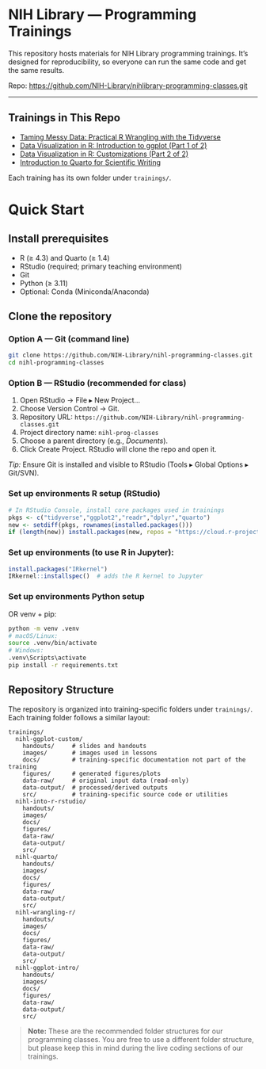 # NIH Library — Programming Trainings

This repository hosts materials for NIH Library programming trainings. It’s designed for reproducibility, so everyone can run the same code and get the same results.

Repo: <https://github.com/NIH-Library/nihlibrary-programming-classes.git>

------------------------------------------------------------------------

## Trainings in This Repo

-   [Taming Messy Data: Practical R Wrangling with the Tidyverse](https://www.nihlibrary.nih.gov/training/taming-messy-data-practical-r-wrangling-tidyverse-0)
-   [Data Visualization in R: Introduction to ggplot (Part 1 of 2)](https://www.nihlibrary.nih.gov/training/data-visualization-r-introduction-ggplot-part-1-2-2)
-   [Data Visualization in R: Customizations (Part 2 of 2)](https://www.nihlibrary.nih.gov/training/data-visualization-r-customizations-part-2-2-2)
-   [Introduction to Quarto for Scientific Writing](https://www.nihlibrary.nih.gov/training/introduction-quarto-scientific-writing)

Each training has its own folder under `trainings/`.

# Quick Start

## Install prerequisites

-   R (≥ 4.3) and Quarto (≥ 1.4)
-   RStudio (required; primary teaching environment)
-   Git
-   Python (≥ 3.11)
-   Optional: Conda (Miniconda/Anaconda)

## Clone the repository

### Option A — Git (command line)

``` bash
git clone https://github.com/NIH-Library/nihl-programming-classes.git
cd nihl-programming-classes
```

### Option B — RStudio (recommended for class)

1.  Open RStudio → File ▸ New Project…
2.  Choose Version Control → Git.
3.  Repository URL: `https://github.com/NIH-Library/nihl-programming-classes.git`
4.  Project directory name: `nihl-prog-classes`
5.  Choose a parent directory (e.g., *Documents*).
6.  Click Create Project. RStudio will clone the repo and open it.

*Tip:* Ensure Git is installed and visible to RStudio (Tools ▸ Global Options ▸ Git/SVN).

### Set up environments R setup (RStudio)

``` r
# In RStudio Console, install core packages used in trainings
pkgs <- c("tidyverse","ggplot2","readr","dplyr","quarto")
new <- setdiff(pkgs, rownames(installed.packages()))
if (length(new)) install.packages(new, repos = "https://cloud.r-project.org")
```

### Set up environments (to use R in Jupyter):

``` r
install.packages("IRkernel")
IRkernel::installspec()  # adds the R kernel to Jupyter
```

### Set up environments Python setup

OR venv + pip:

``` bash
python -m venv .venv
# macOS/Linux:
source .venv/bin/activate
# Windows:
.venv\Scripts\activate
pip install -r requirements.txt
```

## Repository Structure

The repository is organized into training-specific folders under `trainings/`. Each training folder follows a similar layout:

```         
trainings/
  nihl-ggplot-custom/
    handouts/     # slides and handouts
    images/       # images used in lessons
    docs/         # training-specific documentation not part of the training
    figures/      # generated figures/plots
    data-raw/     # original input data (read-only)
    data-output/  # processed/derived outputs
    src/          # training-specific source code or utilities
  nihl-into-r-rstudio/
    handouts/
    images/
    docs/
    figures/
    data-raw/
    data-output/
    src/
  nihl-quarto/
    handouts/
    images/
    docs/
    figures/
    data-raw/
    data-output/
    src/
  nihl-wrangling-r/
    handouts/
    images/
    docs/
    figures/
    data-raw/
    data-output/
    src/
  nihl-ggplot-intro/
    handouts/
    images/
    docs/
    figures/
    data-raw/
    data-output/
    src/
```

> **Note:** These are the recommended folder structures for our programming classes. You are free to use a different folder structure, but please keep this in mind during the live coding sections of our trainings.
